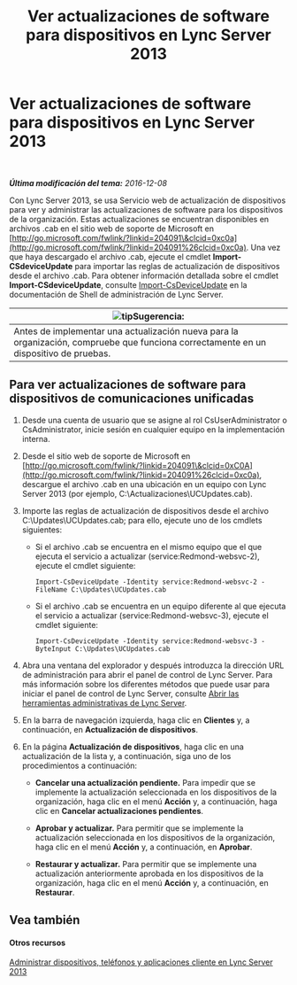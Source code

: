 ﻿---
title: Ver actualizaciones de software para dispositivos en Lync Server 2013
TOCTitle: Ver actualizaciones de software para dispositivos en Lync Server 2013
ms:assetid: d2cca12b-ed43-4e1f-90ab-d14bca8b482c
ms:mtpsurl: https://technet.microsoft.com/es-es/library/Gg182592(v=OCS.15)
ms:contentKeyID: 48276771
ms.date: 01/07/2017
mtps_version: v=OCS.15
ms.translationtype: HT
---

# Ver actualizaciones de software para dispositivos en Lync Server 2013

 

_**Última modificación del tema:** 2016-12-08_

Con Lync Server 2013, se usa Servicio web de actualización de dispositivos para ver y administrar las actualizaciones de software para los dispositivos de la organización. Estas actualizaciones se encuentran disponibles en archivos .cab en el sitio web de soporte de Microsoft en [http://go.microsoft.com/fwlink/?linkid=204091\&clcid=0xc0a](http://go.microsoft.com/fwlink/?linkid=204091%26clcid=0xc0a). Una vez que haya descargado el archivo .cab, ejecute el cmdlet **Import-CSdeviceUpdate** para importar las reglas de actualización de dispositivos desde el archivo .cab. Para obtener información detallada sobre el cmdlet **Import-CSdeviceUpdate**, consulte [Import-CsDeviceUpdate](https://docs.microsoft.com/en-us/powershell/module/skype/Import-CsDeviceUpdate) en la documentación de Shell de administración de Lync Server.

<table>
<thead>
<tr class="header">
<th><img src="images/JJ205319.tip(OCS.15).gif" title="tip" alt="tip" />Sugerencia:</th>
</tr>
</thead>
<tbody>
<tr class="odd">
<td>Antes de implementar una actualización nueva para la organización, compruebe que funciona correctamente en un dispositivo de pruebas.</td>
</tr>
</tbody>
</table>


## Para ver actualizaciones de software para dispositivos de comunicaciones unificadas

1.  Desde una cuenta de usuario que se asigne al rol CsUserAdministrator o CsAdministrator, inicie sesión en cualquier equipo en la implementación interna.

2.  Desde el sitio web de soporte de Microsoft en [http://go.microsoft.com/fwlink/?linkid=204091\&clcid=0xC0A](http://go.microsoft.com/fwlink/?linkid=204091%26clcid=0xc0a), descargue el archivo .cab en una ubicación en un equipo con Lync Server 2013 (por ejemplo, C:\\Actualizaciones\\UCUpdates.cab).

3.  Importe las reglas de actualización de dispositivos desde el archivo C:\\Updates\\UCUpdates.cab; para ello, ejecute uno de los cmdlets siguientes:
    
      - Si el archivo .cab se encuentra en el mismo equipo que el que ejecuta el servicio a actualizar (service:Redmond-websvc-2), ejecute el cmdlet siguiente:
        
            Import-CsDeviceUpdate -Identity service:Redmond-websvc-2 -FileName C:\Updates\UCUpdates.cab
    
      - Si el archivo .cab se encuentra en un equipo diferente al que ejecuta el servicio a actualizar (service:Redmond-websvc-3), ejecute el cmdlet siguiente:
        
            Import-CsDeviceUpdate -Identity service:Redmond-websvc-3 -ByteInput C:\Updates\UCUpdates.cab

4.  Abra una ventana del explorador y después introduzca la dirección URL de administración para abrir el panel de control de Lync Server. Para más información sobre los diferentes métodos que puede usar para iniciar el panel de control de Lync Server, consulte [Abrir las herramientas administrativas de Lync Server](lync-server-2013-open-lync-server-administrative-tools.md).

5.  En la barra de navegación izquierda, haga clic en **Clientes** y, a continuación, en **Actualización de dispositivos**.

6.  En la página **Actualización de dispositivos**, haga clic en una actualización de la lista y, a continuación, siga uno de los procedimientos a continuación:
    
      - **Cancelar una actualización pendiente.** Para impedir que se implemente la actualización seleccionada en los dispositivos de la organización, haga clic en el menú **Acción** y, a continuación, haga clic en **Cancelar actualizaciones pendientes**.
    
      - **Aprobar y actualizar.** Para permitir que se implemente la actualización seleccionada en los dispositivos de la organización, haga clic en el menú **Acción** y, a continuación, en **Aprobar**.
    
      - **Restaurar y actualizar.** Para permitir que se implemente una actualización anteriormente aprobada en los dispositivos de la organización, haga clic en el menú **Acción** y, a continuación, en **Restaurar**.

## Vea también

#### Otros recursos

[Administrar dispositivos, teléfonos y aplicaciones cliente en Lync Server 2013](lync-server-2013-managing-devices-phones-and-client-applications.md)

